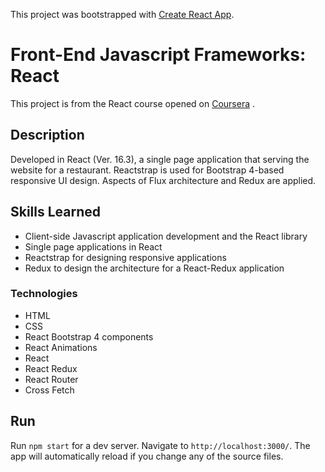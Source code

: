 This project was bootstrapped with [Create React App](https://github.com/facebook/create-react-app).

# Front-End Javascript Frameworks: React

This project is from the React course opened on [Coursera](https://www.coursera.org/learn/front-end-react) .  

## Description

Developed in React (Ver. 16.3), a single page application that serving the website for a restaurant. Reactstrap is used for Bootstrap 4-based responsive UI design. Aspects of Flux architecture and Redux are applied.

## Skills Learned

* Client-side Javascript application development and the React library
* Single page applications in React
* Reactstrap for designing responsive applications
*  Redux to design the architecture for a React-Redux application

### Technologies
* HTML
* CSS
* React Bootstrap 4 components
* React Animations
* React
* React Redux
* React Router
* Cross Fetch

## Run

Run `npm start` for a dev server. Navigate to `http://localhost:3000/`. The app will automatically reload if you change any of the source files.
